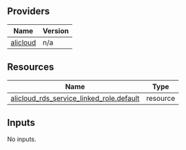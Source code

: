 <!-- BEGIN_TF_DOCS -->
## Providers

| Name | Version |
|------|---------|
| <a name="provider_alicloud"></a> [alicloud](#provider\_alicloud) | n/a |

## Resources

| Name | Type |
|------|------|
| [alicloud_rds_service_linked_role.default](https://registry.terraform.io/providers/hashicorp/alicloud/latest/docs/resources/rds_service_linked_role) | resource |

## Inputs

No inputs.
<!-- END_TF_DOCS -->    